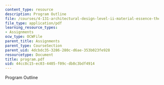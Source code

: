 ```yaml
---
content_type: resource
description: Program Outline
file: /courses/4-131-architectural-design-level-ii-material-essence-the-glass-house-fall-2003/44cc8c15ec034405f09cdb8c3bdf4914_program.pdf
file_type: application/pdf
learning_resource_types:
- Assignments
ocw_type: OCWFile
parent_title: Assignments
parent_type: CourseSection
parent_uid: 4dcbdc35-3286-280c-d6ae-353b023fe928
resourcetype: Document
title: program.pdf
uid: 44cc8c15-ec03-4405-f09c-db8c3bdf4914
---
```

Program Outline

